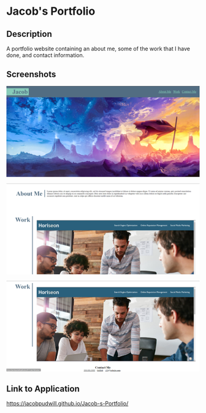 # Jacob's Portfolio

## Description

A portfolio website containing an about me, some of the work that I have done, and contact information.

## Screenshots

![A screenshot of the portfolio webpage that includes a navigation bar and a header image.](./assets/Screenshot-1.png)

![A screenshot of the portfolio webpage that includes a about me section and some of the work I have done.](./assets/Screenshot-2.png)

![A screenshot of the portfolio webpage that includes a section with some of the work I have done, and a footer with contact information.](./assets/Screenshot-3.png)

## Link to Application

https://jacobpudwill.github.io/Jacob-s-Portfolio/

